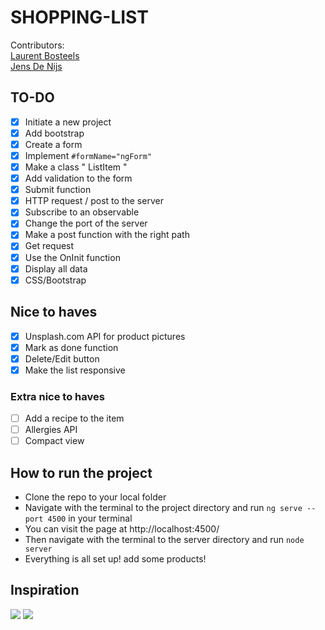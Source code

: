 # SHOPPING-LIST
Contributors:  
[Laurent Bosteels](https://github.com/Laurent-Bosteels)  
[Jens De Nijs](https://github.com/JensDeNijs)

## TO-DO

- [x] Initiate a new project
- [x] Add bootstrap
- [x] Create a form
- [x] Implement `#formName="ngForm"`
- [x] Make a class " ListItem "
- [x] Add validation to the form
- [x] Submit function
- [x] HTTP request / post to the server
- [x] Subscribe to an observable
- [x] Change the port of the server
- [x] Make a post function with the right path
- [x] Get request
- [x] Use the OnInit function
- [x] Display all data
- [x] CSS/Bootstrap

## Nice to haves
- [x] Unsplash.com API for product pictures
- [x] Mark as done function
- [x] Delete/Edit button
- [x] Make the list responsive

### Extra nice to haves
- [ ] Add a recipe to the item
- [ ] Allergies API
- [ ] Compact view

## How to run the project
- Clone the repo to your local folder
- Navigate with the terminal to the project directory and run `ng serve --port 4500` in your terminal
- You can visit the page at http://localhost:4500/
- Then navigate with the terminal to the server directory and run `node server`
- Everything is all set up! add some products!

## Inspiration
![](https://i.pinimg.com/564x/6e/58/95/6e58956f03b78eadcaa377cffdd49c94.jpg)
![](https://mir-s3-cdn-cf.behance.net/project_modules/max_1200/1dc3b250941731.58dda1470df88.png)
